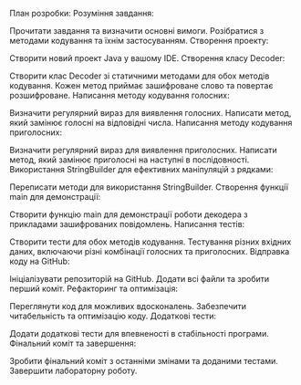 План розробки:
Розуміння завдання:

Прочитати завдання та визначити основні вимоги.
Розібратися з методами кодування та їхнім застосуванням.
Створення проекту:

Створити новий проект Java у вашому IDE.
Створення класу Decoder:

Створити клас Decoder зі статичними методами для обох методів кодування.
Кожен метод приймає зашифроване слово та повертає розшифроване.
Написання методу кодування голосних:

Визначити регулярний вираз для виявлення голосних.
Написати метод, який замінює голосні на відповідні числа.
Написання методу кодування приголосних:

Визначити регулярний вираз для виявлення приголосних.
Написати метод, який замінює приголосні на наступні в послідовності.
Використання StringBuilder для ефективних маніпуляцій з рядками:

Переписати методи для використання StringBuilder.
Створення функції main для демонстрації:

Створити функцію main для демонстрації роботи декодера з прикладами зашифрованих повідомлень.
Написання тестів:

Створити тести для обох методів кодування.
Тестування різних вхідних даних, включаючи різні комбінації голосних та приголосних.
Відправка коду на GitHub:

Ініціалізувати репозиторій на GitHub.
Додати всі файли та зробити перший коміт.
Рефакторинг та оптимізація:

Переглянути код для можливих вдосконалень.
Забезпечити читабельність та оптимізацію коду.
Додаткові тести:

Додати додаткові тести для впевненості в стабільності програми.
Фінальний коміт та завершення:

Зробити фінальний коміт з останніми змінами та доданими тестами.
Завершити лабораторну роботу.